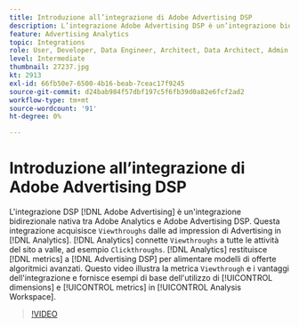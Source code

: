 ```yaml
---
title: Introduzione all’integrazione di Adobe Advertising DSP
description: L’integrazione Adobe Advertising DSP è un’integrazione bidirezionale nativa tra Adobe Analytics e Adobe Advertising DSP.
feature: Advertising Analytics
topic: Integrations
role: User, Developer, Data Engineer, Architect, Data Architect, Admin, Leader
level: Intermediate
thumbnail: 27237.jpg
kt: 2913
exl-id: 66fb50e7-6500-4b16-beab-7ceac17f9245
source-git-commit: d24bab984f57dbf197c5f6fb39d0a82e6fcf2ad2
workflow-type: tm+mt
source-wordcount: '91'
ht-degree: 0%

---
```


# Introduzione all’integrazione di Adobe Advertising DSP

L&#39;integrazione DSP [!DNL Adobe Advertising] è un&#39;integrazione bidirezionale nativa tra Adobe Analytics e Adobe Advertising DSP. Questa integrazione acquisisce `Viewthroughs` dalle ad impression di Advertising in [!DNL Analytics]. [!DNL Analytics] connette `Viewthroughs` a tutte le attività del sito a valle, ad esempio `Clickthroughs`. [!DNL Analytics] restituisce [!DNL metrics] a [!DNL Advertising DSP] per alimentare modelli di offerte algoritmici avanzati. Questo video illustra la metrica `Viewthrough` e i vantaggi dell&#39;integrazione e fornisce esempi di base dell&#39;utilizzo di [!UICONTROL dimensions] e [!UICONTROL metrics] in [!UICONTROL Analysis Workspace].

>[!VIDEO](https://video.tv.adobe.com/v/328585/?quality=12&learn=on&captions=ita)
